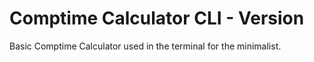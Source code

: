 # Comptime Calculator CLI - Version
Basic Comptime Calculator used in the terminal for the minimalist.

